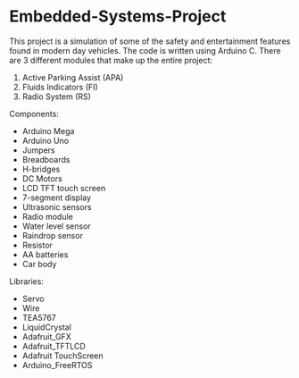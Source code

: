 # Embedded-Systems-Project

This project is a simulation of some of the safety and entertainment features found in modern day vehicles. The code is written using Arduino C. There are 3 different modules that make up the entire project:
1. Active Parking Assist (APA)
2. Fluids Indicators (FI)
3. Radio System (RS)

Components: 
- Arduino Mega
- Arduino Uno
- Jumpers
- Breadboards
- H-bridges
- DC Motors
- LCD TFT touch screen
- 7-segment display
- Ultrasonic sensors
- Radio module
- Water level sensor
- Raindrop sensor
- Resistor
- AA batteries
- Car body

Libraries:
- Servo
- Wire
- TEA5767
- LiquidCrystal
- Adafruit_GFX
- Adafruit_TFTLCD
- Adafruit TouchScreen
- Arduino_FreeRTOS
